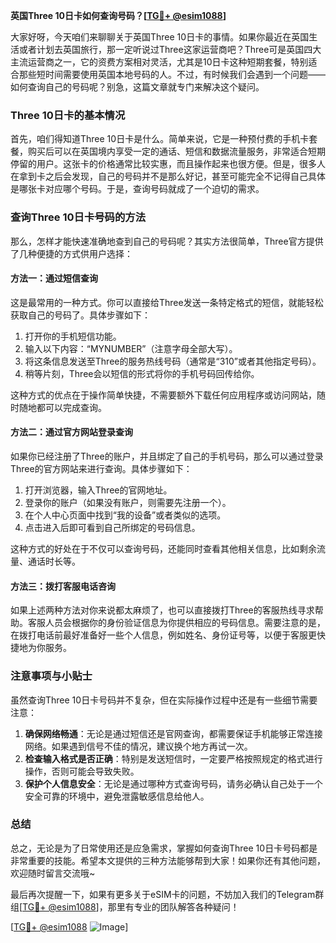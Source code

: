 **英国Three 10日卡如何查询号码？[[TG💪+ @esim1088](https://t.me/s/esim1088)]**

大家好呀，今天咱们来聊聊关于英国Three 10日卡的事情。如果你最近在英国生活或者计划去英国旅行，那一定听说过Three这家运营商吧？Three可是英国四大主流运营商之一，它的资费方案相对灵活，尤其是10日卡这种短期套餐，特别适合那些短时间需要使用英国本地号码的人。不过，有时候我们会遇到一个问题——如何查询自己的号码呢？别急，这篇文章就专门来解决这个疑问。

### Three 10日卡的基本情况

首先，咱们得知道Three 10日卡是什么。简单来说，它是一种预付费的手机卡套餐，购买后可以在英国境内享受一定的通话、短信和数据流量服务，非常适合短期停留的用户。这张卡的价格通常比较实惠，而且操作起来也很方便。但是，很多人在拿到卡之后会发现，自己的号码并不是那么好记，甚至可能完全不记得自己具体是哪张卡对应哪个号码。于是，查询号码就成了一个迫切的需求。

### 查询Three 10日卡号码的方法

那么，怎样才能快速准确地查到自己的号码呢？其实方法很简单，Three官方提供了几种便捷的方式供用户选择：

#### 方法一：通过短信查询

这是最常用的一种方式。你可以直接给Three发送一条特定格式的短信，就能轻松获取自己的号码了。具体步骤如下：
1. 打开你的手机短信功能。
2. 输入以下内容：“MYNUMBER”（注意字母全部大写）。
3. 将这条信息发送至Three的服务热线号码（通常是“310”或者其他指定号码）。
4. 稍等片刻，Three会以短信的形式将你的手机号码回传给你。

这种方式的优点在于操作简单快捷，不需要额外下载任何应用程序或访问网站，随时随地都可以完成查询。

#### 方法二：通过官方网站登录查询

如果你已经注册了Three的账户，并且绑定了自己的手机号码，那么可以通过登录Three的官方网站来进行查询。具体步骤如下：
1. 打开浏览器，输入Three的官网地址。
2. 登录你的账户（如果没有账户，则需要先注册一个）。
3. 在个人中心页面中找到“我的设备”或者类似的选项。
4. 点击进入后即可看到自己所绑定的号码信息。

这种方式的好处在于不仅可以查询号码，还能同时查看其他相关信息，比如剩余流量、通话时长等。

#### 方法三：拨打客服电话咨询

如果上述两种方法对你来说都太麻烦了，也可以直接拨打Three的客服热线寻求帮助。客服人员会根据你的身份验证信息为你提供相应的号码信息。需要注意的是，在拨打电话前最好准备好一些个人信息，例如姓名、身份证号等，以便于客服更快捷地为你服务。

### 注意事项与小贴士

虽然查询Three 10日卡号码并不复杂，但在实际操作过程中还是有一些细节需要注意：

1. **确保网络畅通**：无论是通过短信还是官网查询，都需要保证手机能够正常连接网络。如果遇到信号不佳的情况，建议换个地方再试一次。
2. **检查输入格式是否正确**：特别是发送短信时，一定要严格按照规定的格式进行操作，否则可能会导致失败。
3. **保护个人信息安全**：无论是通过哪种方式查询号码，请务必确认自己处于一个安全可靠的环境中，避免泄露敏感信息给他人。

### 总结

总之，无论是为了日常使用还是应急需求，掌握如何查询Three 10日卡号码都是非常重要的技能。希望本文提供的三种方法能够帮到大家！如果你还有其他问题，欢迎随时留言交流哦~ 

最后再次提醒一下，如果有更多关于eSIM卡的问题，不妨加入我们的Telegram群组[[TG💪+ @esim1088](https://t.me/s/esim1088)]，那里有专业的团队解答各种疑问！

[[TG💪+ @esim1088](https://t.me/s/esim1088) ![Image](https://i.postimg.cc/4NQfJmqS/Snipaste-2025-05-13-00-14-12.png)]